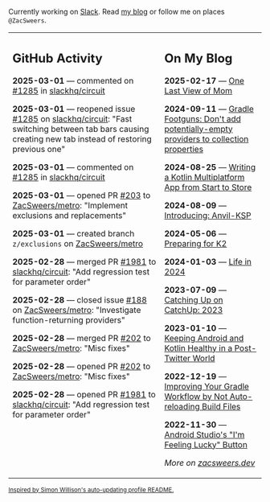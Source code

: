 Currently working on [Slack](https://slack.com/). Read [my blog](https://zacsweers.dev/) or follow me on places `@ZacSweers`.

<table><tr><td valign="top" width="60%">

## GitHub Activity
<!-- githubActivity starts -->
**2025-03-01** — commented on [#1285](https://github.com/slackhq/circuit/issues/1285#issuecomment-2692348948) in [slackhq/circuit](https://github.com/slackhq/circuit)

**2025-03-01** — reopened issue [#1285](https://github.com/slackhq/circuit/issues/1285) on [slackhq/circuit](https://github.com/slackhq/circuit): "Fast switching between tab bars causing creating new tab instead of restoring previous one"

**2025-03-01** — commented on [#1285](https://github.com/slackhq/circuit/issues/1285#issuecomment-2692252486) in [slackhq/circuit](https://github.com/slackhq/circuit)

**2025-03-01** — opened PR [#203](https://github.com/ZacSweers/metro/pull/203) to [ZacSweers/metro](https://github.com/ZacSweers/metro): "Implement exclusions and replacements"

**2025-03-01** — created branch `z/exclusions` on [ZacSweers/metro](https://github.com/ZacSweers/metro)

**2025-02-28** — merged PR [#1981](https://github.com/slackhq/circuit/pull/1981) to [slackhq/circuit](https://github.com/slackhq/circuit): "Add regression test for parameter order"

**2025-02-28** — closed issue [#188](https://github.com/ZacSweers/metro/issues/188) on [ZacSweers/metro](https://github.com/ZacSweers/metro): "Investigate function-returning providers"

**2025-02-28** — merged PR [#202](https://github.com/ZacSweers/metro/pull/202) to [ZacSweers/metro](https://github.com/ZacSweers/metro): "Misc fixes"

**2025-02-28** — opened PR [#202](https://github.com/ZacSweers/metro/pull/202) to [ZacSweers/metro](https://github.com/ZacSweers/metro): "Misc fixes"

**2025-02-28** — opened PR [#1981](https://github.com/slackhq/circuit/pull/1981) to [slackhq/circuit](https://github.com/slackhq/circuit): "Add regression test for parameter order"
<!-- githubActivity ends -->
</td><td valign="top" width="40%">

## On My Blog
<!-- blog starts -->
**2025-02-17** — [One Last View of Mom](https://www.zacsweers.dev/one-last-view-of-mom/)

**2024-09-11** — [Gradle Footguns: Don't add potentially-empty providers to collection properties](https://www.zacsweers.dev/gradle-footgun-adding-empty-providers-to-collection-properties/)

**2024-08-25** — [Writing a Kotlin Multiplatform App from Start to Store](https://www.zacsweers.dev/writing-a-kotlin-multiplatform-app-from-start-to-store/)

**2024-08-09** — [Introducing: Anvil-KSP](https://www.zacsweers.dev/introducing-anvil-ksp/)

**2024-05-06** — [Preparing for K2](https://www.zacsweers.dev/preparing-for-k2/)

**2024-01-03** — [Life in 2024](https://www.zacsweers.dev/life-in-2024/)

**2023-07-09** — [Catching Up on CatchUp: 2023](https://www.zacsweers.dev/catching-up-on-catchup-2023/)

**2023-01-10** — [Keeping Android and Kotlin Healthy in a Post-Twitter World](https://www.zacsweers.dev/keeping-android-healthy/)

**2022-12-19** — [Improving Your Gradle Workflow by Not Auto-reloading Build Files](https://www.zacsweers.dev/improving-your-workflow-by-not-auto-reloading-build-files/)

**2022-11-30** — [Android Studio's "I'm Feeling Lucky" Button](https://www.zacsweers.dev/android-studios-im-feeling-lucky-button/)
<!-- blog ends -->
_More on [zacsweers.dev](https://zacsweers.dev/)_
</td></tr></table>

<sub><a href="https://simonwillison.net/2020/Jul/10/self-updating-profile-readme/">Inspired by Simon Willison's auto-updating profile README.</a></sub>